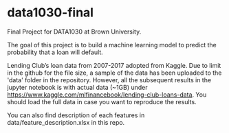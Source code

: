 # data1030-final

Final Project for DATA1030 at Brown University.

The goal of this project is to build a machine learning model to predict the probability that a loan will default.

Lending Club’s loan data from 2007-2017 adopted from Kaggle. Due to limit in the github for the file size, a sample of the data has been uploaded to the 'data' folder in the repository. However, all the subsequent results in the jupyter notebook is with actual data (~1GB) under https://www.kaggle.com/mlfinancebook/lending-club-loans-data. You should load the full data in case you want to reproduce the results.

You can also find description of each features in data/feature_description.xlsx in this repo.
